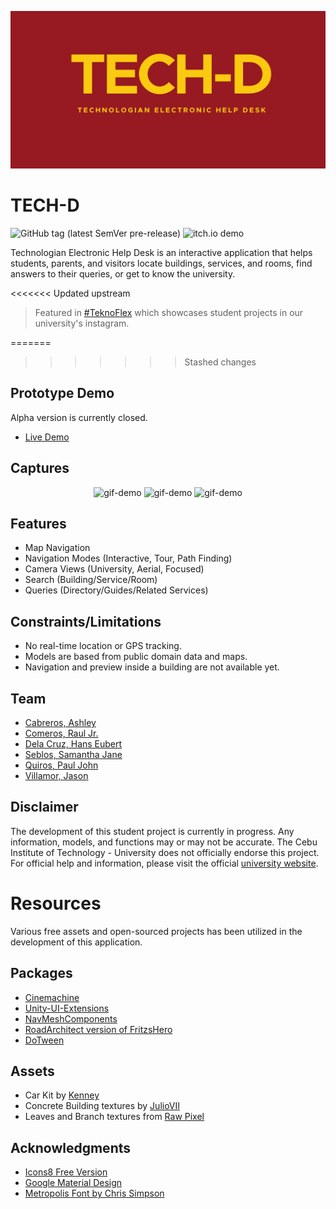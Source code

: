 <p align="center">
  <img src="/Media/tech_d_banner.png" alt="banner" />
</p>

# TECH-D

![GitHub tag (latest SemVer pre-release)](https://img.shields.io/github/v/tag/noice-noise/TECH-D?include_prereleases&sort=semver&style=flat-square)
![itch.io demo](https://img.shields.io/badge/demo-ready-birghtgreen)

Technologian Electronic Help Desk is an interactive application that helps students, parents, and visitors locate buildings, services, and rooms, find answers to their queries, or get to know the university.

<<<<<<< Updated upstream
> Featured in [#TeknoFlex](https://www.instagram.com/p/CWLQ0o2JPhW/) which showcases student projects in our university's instagram.


=======
>>>>>>> Stashed changes
## Prototype Demo

Alpha version is currently closed.

- [Live Demo](https://noice-noise.itch.io/tech-d-demo)

## Captures

<p align="center">
  <img src="/Media/demo-1.gif" alt="gif-demo" width="256" height="144"/>
  <img src="/Media/demo-2.gif" alt="gif-demo" width="256" height="144"/>
  <img src="/Media/demo-3.gif" alt="gif-demo" width="256" height="144"/>
</p>

## Features

- Map Navigation
- Navigation Modes (Interactive, Tour, Path Finding)
- Camera Views (University, Aerial, Focused)
- Search (Building/Service/Room)
- Queries (Directory/Guides/Related Services)

## Constraints/Limitations

- No real-time location or GPS tracking.
- Models are based from public domain data and maps.
- Navigation and preview inside a building are not available yet.

## Team

- [Cabreros, Ashley](https://github.com/nonradicals)
- [Comeros, Raul Jr.](https://github.com/noice-noise)
- [Dela Cruz, Hans Eubert](https://github.com/Bee-Gin-er16)
- [Seblos, Samantha Jane](https://github.com/SammyJaneBS)
- [Quiros, Paul John](https://github.com/Apoool)
- [Villamor, Jason](https://github.com/Beljams)

## Disclaimer

The development of this student project is currently in progress. Any information, models, and functions may or may not be accurate. The Cebu Institute of Technology - University does not officially endorse this project. For official help and information, please visit the official [university website](https://cit.edu/).

# Resources

Various free assets and open-sourced projects has been utilized in the development of this application.

## Packages

- [Cinemachine](https://unity.com/unity/features/editor/art-and-design/cinemachine)
- [Unity-UI-Extensions](https://bitbucket.org/UnityUIExtensions/unity-ui-extensions/wiki/Home)
- [NavMeshComponents](https://github.com/Unity-Technologies/NavMeshComponents)
- [RoadArchitect version of FritzsHero](https://github.com/FritzsHero/RoadArchitect/projects/1)
- [DoTween](http://dotween.demigiant.com/)

## Assets

- Car Kit by [Kenney](https://www.kenney.nl)
- Concrete Building textures by [JulioVII](https://itch.io/profile/juliovii)
- Leaves and Branch textures from [Raw Pixel](https://www.rawpixel.com/)

## Acknowledgments

- [Icons8 Free Version](https://icons8.com/)
- [Google Material Design](https://material.io/tools/icons/?style=baseline)
- [Metropolis Font by Chris Simpson](https://fontsarena.com/metropolis-by-chris-simpson/)
